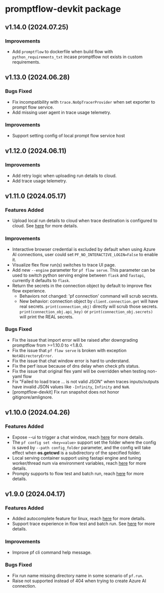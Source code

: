 # promptflow-devkit package

## v1.14.0 (2024.07.25)
### Improvements
- Add `promptflow` to dockerfile when build flow with `python_requirements_txt` incase promptflow not exists in custom requirements.

## v1.13.0 (2024.06.28)

### Bugs Fixed
- Fix incompatibility with `trace.NoOpTracerProvider` when set exporter to prompt flow service.
- Add missing user agent in trace usage telemetry.

### Improvements
- Support setting config of local prompt flow service host

## v1.12.0 (2024.06.11)

### Improvements
- Add retry logic when uploading run details to cloud.
- Add trace usage telemetry.

## v1.11.0 (2024.05.17)

### Features Added
- Upload local run details to cloud when trace destination is configured to cloud. See [here](https://microsoft.github.io/promptflow/cloud/azureai/tracing/run_tracking.html) for more details.

### Improvements
- Interactive browser credential is excluded by default when using Azure AI connections, user could set `PF_NO_INTERACTIVE_LOGIN=False` to enable it.
- Visualize flex flow run(s) switches to trace UI page.
- Add new `--engine` parameter for `pf flow serve`. This parameter can be used to switch python serving engine between `flask` and `fastapi`, currently it defaults to `flask`.
- Return the secrets in the connection object by default to improve flex flow experience.
  - Behaviors not changed: 'pf connection' command will scrub secrets.
  - New behavior: connection object by `client.connection.get` will have real secrets. `print(connection_obj)` directly will scrub those secrets. `print(connection_obj.api_key)` or `print(connection_obj.secrets)` will print the REAL secrets.

### Bugs Fixed
- Fix the issue that import error will be raised after downgrading promptflow from >=1.10.0 to <1.8.0.
- Fix the issue that `pf flow serve` is broken with exception `NotADirectoryError`.
- Fix the issue that chat window error is hard to understand.
- Fix the perf issue because of dns delay when check pfs status.
- Fix the issue that original flex yaml will be overridden when testing non-yaml flow
- Fix "Failed to load trace ... is not valid JSON" when traces inputs/outputs have invalid JSON values like `-Infinity`, `Infinity` and `NaN`.
- [promptflow-devkit] Fix run snapshot does not honor gitignore/amlignore.

## v1.10.0 (2024.04.26)

### Features Added
- Expose --ui to trigger a chat window, reach [here](https://microsoft.github.io/promptflow/reference/pf-command-reference.html#pf-flow-test) for more details.
- The `pf config set <key=value>` support set the folder where the config is saved by `--path config_folder` parameter,
  and the config will take effect when **os.getcwd** is a subdirectory of the specified folder.
- Local serving container support using fastapi engine and tuning worker/thread num via environment variables, reach [here](https://microsoft.github.io/promptflow/how-to-guides/deploy-a-flow/deploy-using-docker.html) for more details.
- Prompty supports to flow test and batch run, reach [here](https://microsoft.github.io/promptflow/how-to-guides/develop-a-prompty/index.html#testing-prompty) for more details.


## v1.9.0 (2024.04.17)

### Features Added
- Added autocomplete feature for linux, reach [here](https://microsoft.github.io/promptflow/reference/pf-command-reference.html#autocomplete) for more details.
- Support trace experience in flow test and batch run. See [here](https://microsoft.github.io/promptflow/how-to-guides/tracing/index.html) for more details.

### Improvements

- Improve pf cli command help message.

### Bugs Fixed
- Fix run name missing directory name in some scenario of `pf.run`.
- Raise not supported instead of 404 when trying to create Azure AI connection.
